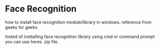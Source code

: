 # Face Recognition

how to install face recognition module/library in windows. 
reference from geeks for geeks

Insted of insttalling face recognition library using cmd or command prompt you can use heres .zip file.
